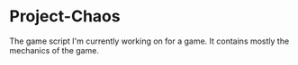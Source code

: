# Project-Chaos
The game script I'm currently working on for a game. It contains mostly the mechanics of the game.
